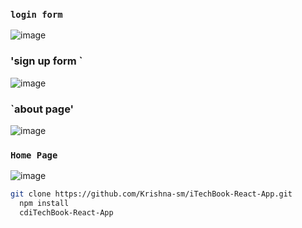 

### `login form`
![image](https://user-images.githubusercontent.com/105251808/224779696-e4cfb515-63ad-43d9-843e-e605feb11b4c.png)

### 'sign up form `
![image](https://user-images.githubusercontent.com/105251808/224779913-547b613a-11c5-4418-9565-5a0b75a433bf.png)

### `about page'
![image](https://user-images.githubusercontent.com/105251808/224780078-20cc3737-a5a4-4dcb-9c98-7e679e226ca1.png)

### `Home Page`
![image](https://user-images.githubusercontent.com/105251808/224780230-18681a4c-3454-4387-a478-9d60eddf433b.png)



```bash
git clone https://github.com/Krishna-sm/iTechBook-React-App.git
  npm install 
  cdiTechBook-React-App
```

